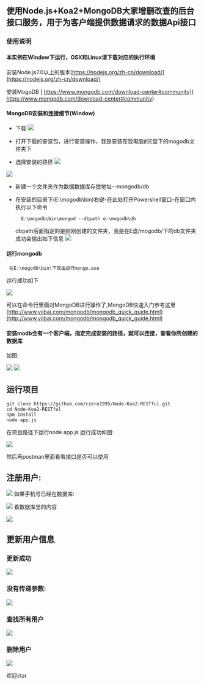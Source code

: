 ## 使用Node.js+Koa2+MongoDB大家增删改查的后台接口服务，用于为客户端提供数据请求的数据Api接口

### 使用说明
#### 本实例在Window下运行，OSX和Linux请下载对应的执行环境
安装Node.js7.0以上的版本[https://nodejs.org/zh-cn/download/](https://nodejs.org/zh-cn/download/)

安装MogoDB [	https://www.mongodb.com/download-center#community](	https://www.mongodb.com/download-center#community)

#### MongoDB安装和连接细节(Window)
* 下载
![](https://user-gold-cdn.xitu.io/2018/1/3/160ba5b00357a37d?w=500&h=269&f=png&s=82114)

* 打开下载的安装包，进行安装操作，我是安装在我电脑的E盘下的mogodb文件夹下
* 选择安装的路径
![](https://user-gold-cdn.xitu.io/2018/1/3/160ba5bd914f3b83?w=500&h=388&f=jpeg&s=34245)

![](https://user-gold-cdn.xitu.io/2018/1/3/160ba5c0df92bbca?w=500&h=391&f=jpeg&s=45105)
* 新建一个文件夹作为数据数据库存放地址--mongodb/db
* 在安装的目录下(E:\mogodb\bin\)右键-在此处打开Powershell窗口-在窗口内执行以下命令

        E:\mogodb\bin\mongod --dbpath e:\mogodb\db
    
    dbpath后面指定的是刚刚创建的文件夹，我是在E盘/mogodb/下的db文件夹
成功会输出如下信息
![](https://user-gold-cdn.xitu.io/2018/1/3/160ba2873414198f?w=500&h=267&f=png&s=182698)

#### 运行mongodb

     在E:\mogodb\bin\下双击运行mongo.exe

 运行成功如下


![](https://user-gold-cdn.xitu.io/2018/1/3/160ba29c50e7bba7?w=500&h=261&f=png&s=83044)

可以在命令行里面对MongoDB进行操作了,MongoDB快速入门参考这里[http://www.yiibai.com/mongodb/mongodb_quick_guide.html](http://www.yiibai.com/mongodb/mongodb_quick_guide.html)

#### 安装modb会有一个客户端，指定完成安装的路径，就可以连接，查看你所创建的数据库
 如图:

![](https://user-gold-cdn.xitu.io/2018/1/3/160ba5671184afd5?w=84&h=95&f=png&s=9005)
![](https://user-gold-cdn.xitu.io/2018/1/3/160ba2ceabbccf48?w=500&h=316&f=png&s=86463)

## 运行项目

    git clone https://github.com/czero1995/Node-Koa2-RESTful.git
    cd Node-Koa2-RESTful
    npm install
    node app.js

 在项目路径下运行node app.js
 运行成功如图:

![](https://user-gold-cdn.xitu.io/2018/1/3/160ba576718ef776?w=313&h=26&f=png&s=816)

 然后再postman里面看看接口是否可以使用
 
 ## 注册用户:
    
![](https://user-gold-cdn.xitu.io/2018/1/3/160ba57f1d0ca075?w=500&h=190&f=png&s=45965)
 如果手机号已经在数据库:

![](https://user-gold-cdn.xitu.io/2018/1/3/160ba58460efdc19?w=500&h=170&f=png&s=40106)
 看数据库里的内容

![](https://user-gold-cdn.xitu.io/2018/1/3/160ba587a5821874?w=500&h=303&f=png&s=103626)

 ## 更新用户信息

### 更新成功

![](https://user-gold-cdn.xitu.io/2018/1/3/160ba592958b9a2f?w=500&h=234&f=png&s=68537)

 ### 没有传递参数:

![](https://user-gold-cdn.xitu.io/2018/1/3/160ba5962da7d978?w=500&h=210&f=png&s=55084)

 ### 查找所有用户

![](https://user-gold-cdn.xitu.io/2018/1/3/160ba5a3b29bccda?w=500&h=328&f=png&s=100994)

 ### 删除用户


![](https://user-gold-cdn.xitu.io/2018/1/3/160ba59b5d10839a?w=500&h=219&f=png&s=64395)


欢迎star